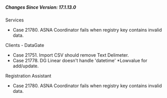 <h5 id="SinceVersion">Changes Since Version: 17.1.13.0</h5>

<span class="changeNoteHeading">Services</span>
<ul>
    <li>Case 21780. ASNA Coordinator fails when registry key contains invalid data.</li>
</ul>

<span class="changeNoteHeading">Clients - DataGate</span>
<ul>
    <li>Case 21751. Import CSV should remove Text Delimeter.</li>
    <li>Case 21778. DG Linear doesn't handle 'datetime' *Lowvalue for add/update.</li>
</ul>

<span class="changeNoteHeading">Registration Assistant</span>
<ul>
    <li>Case 21780. ASNA Coordinator fails when registry key contains invalid data.</li>
</ul>
